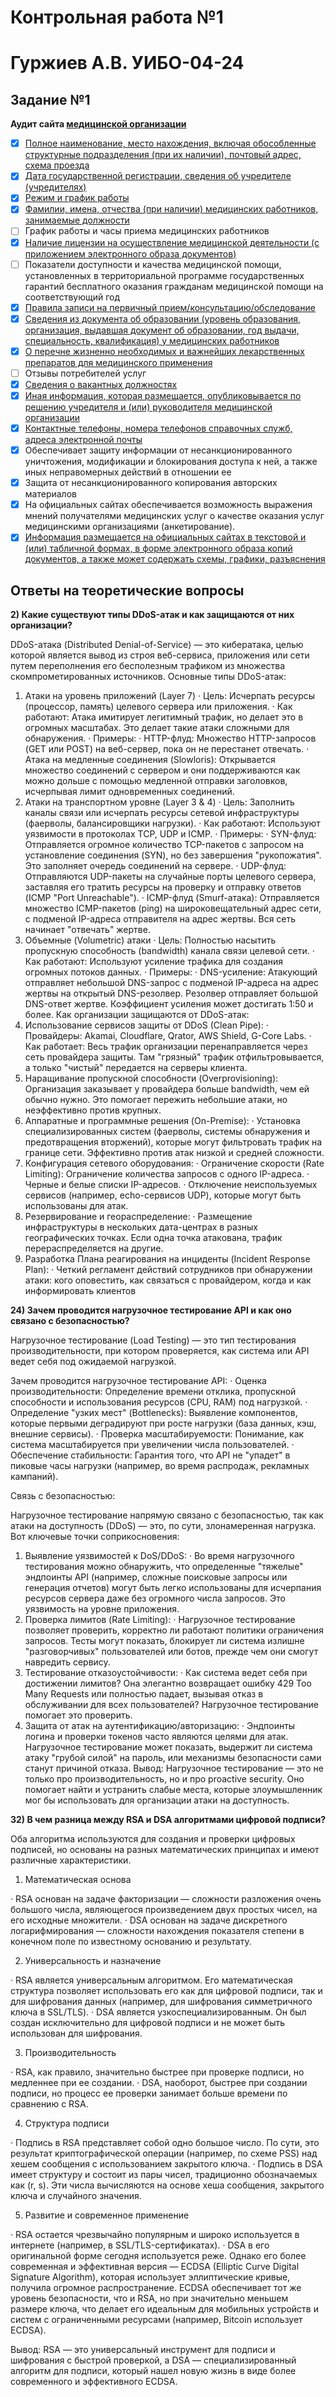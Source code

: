 # Контрольная работа №1
# Гуржиев А.В. УИБО-04-24

## Задание №1

**Аудит сайта [медицинской организации](https://helix.ru/moskva)**

- [X] [Полное наименование, место нахождения, включая обособленные структурные подразделения (при их наличии), почтовый адрес, схема проезда](https://helix.ru/moskva/centers)
- [X] [Дата государственной регистрации, сведения об учредителе (учредителях)](https://helix.ru/site/page/46)
- [X] [Режим и график работы](https://helix.ru/center/22178)
- [X] [Фамилии, имена, отчества (при наличии) медицинских работников, занимаемые должности](https://helix.ru/site/page/57)
- [ ] График работы и часы приема медицинских работников
- [X] [Наличие лицензии на осуществление медицинской деятельности (с приложением электронного образа документов)](https://helix.ru/site/page/46)
- [ ] Показатели доступности и качества медицинской помощи, установленных в территориальной программе государственных гарантий бесплатного оказания гражданам медицинской помощи на соответствующий год
- [X] [Правила записи на первичный прием/консультацию/обследование](https://helix.ru/moskva/doctors)
- [X] [Сведения из документа об образовании (уровень образования, организация, выдавшая документ об образовании, год выдачи, специальность, квалификация) у медицинских работников](https://helix.ru/site/page/149)
- [X] [О перечне жизненно необходимых и важнейших лекарственных препаратов для медицинского применения](https://helix.ru/site/page/141)
- [ ] Отзывы потребителей услуг
- [X] [Сведения о вакантных должностях](https://helix.ru/job)
- [X] [Иная информация, которая размещается, опубликовывается по решению учредителя и (или) руководителя медицинской организации](https://helix.ru/job)
- [X] [Контактные телефоны, номера телефонов справочных служб, адреса электронной почты](https://helix.ru/site/page/107)
- [X] Обеспечивает защиту информации от несанкционированного уничтожения, модификации и блокирования доступа к ней, а также иных неправомерных действий в отношении ее
- [X] Защита от несанкционированного копирования авторских материалов
- [X] На официальных сайтах обеспечивается возможность выражения мнений получателями медицинских услуг о качестве оказания услуг медицинскими организациями (анкетирование).
- [X] [Информация размещается на официальных сайтах в текстовой и (или) табличной формах, в форме электронного образа копий документов, а также может содержать схемы, графики, разъяснения](https://helix.ru/moskva)

## Ответы на теоретические вопросы

**2) Какие существуют типы DDoS-атак и как защищаются от них организации?**

DDoS-атака (Distributed Denial-of-Service) — это кибератака, целью которой является вывод из строя веб-сервиса, приложения или сети путем переполнения его бесполезным трафиком из множества скомпрометированных источников.
Основные типы DDoS-атак:
1. Атаки на уровень приложений (Layer 7)
   · Цель: Исчерпать ресурсы (процессор, память) целевого сервера или приложения.
   · Как работают: Атака имитирует легитимный трафик, но делает это в огромных масштабах. Это делает такие атаки сложными для обнаружения.
   · Примеры:
     · HTTP-флуд: Множество HTTP-запросов (GET или POST) на веб-сервер, пока он не перестанет отвечать.
     · Атака на медленные соединения (Slowloris): Открывается множество соединений с сервером и они поддерживаются как можно дольше с помощью медленной отправки заголовков, исчерпывая лимит одновременных соединений.
2. Атаки на транспортном уровне (Layer 3 & 4)
   · Цель: Заполнить каналы связи или исчерпать ресурсы сетевой инфраструктуры (фаерволы, балансировщики нагрузки).
   · Как работают: Используют уязвимости в протоколах TCP, UDP и ICMP.
   · Примеры:
     · SYN-флуд: Отправляется огромное количество TCP-пакетов с запросом на установление соединения (SYN), но без завершения "рукопожатия". Это заполняет очередь соединений на сервере.
     · UDP-флуд: Отправляются UDP-пакеты на случайные порты целевого сервера, заставляя его тратить ресурсы на проверку и отправку ответов (ICMP "Port Unreachable").
     · ICMP-флуд (Smurf-атака): Отправляется множество ICMP-пакетов (ping) на широковещательный адрес сети, с подменой IP-адреса отправителя на адрес жертвы. Вся сеть начинает "отвечать" жертве.
3. Объемные (Volumetric) атаки
   · Цель: Полностью насытить пропускную способность (bandwidth) канала связи целевой сети.
   · Как работают: Используют усиление трафика для создания огромных потоков данных.
   · Примеры:
     · DNS-усиление: Атакующий отправляет небольшой DNS-запрос с подменой IP-адреса на адрес жертвы на открытый DNS-резолвер. Резолвер отправляет большой DNS-ответ жертве. Коэффициент усиления может достигать 1:50 и более.
Как организации защищаются от DDoS-атак:
1. Использование сервисов защиты от DDoS (Clean Pipe):
   · Провайдеры: Akamai, Cloudflare, Qrator, AWS Shield, G-Core Labs.
   · Как работает: Весь трафик организации перенаправляется через сеть провайдера защиты. Там "грязный" трафик отфильтровывается, а только "чистый" передается на серверы клиента.
2. Наращивание пропускной способности (Overprovisioning): Организация заказывает у провайдера больше bandwidth, чем ей обычно нужно. Это помогает пережить небольшие атаки, но неэффективно против крупных.
3. Аппаратные и программные решения (On-Premise):
   · Установка специализированных систем (фаерволы, системы обнаружения и предотвращения вторжений), которые могут фильтровать трафик на границе сети. Эффективно против атак низкой и средней сложности.
4. Конфигурация сетевого оборудования:
   · Ограничение скорости (Rate Limiting): Ограничение количества запросов с одного IP-адреса.
   · Черные и белые списки IP-адресов.
   · Отключение неиспользуемых сервисов (например, echo-сервисов UDP), которые могут быть использованы для атак.
5. Резервирование и геораспределение:
   · Размещение инфраструктуры в нескольких дата-центрах в разных географических точках. Если одна точка атакована, трафик перераспределяется на другие.
6. Разработка Плана реагирования на инциденты (Incident Response Plan):
   · Четкий регламент действий сотрудников при обнаружении атаки: кого оповестить, как связаться с провайдером, когда и как информировать клиентов

**24) Зачем проводится нагрузочное тестирование API и как оно связано с безопасностью?**

Нагрузочное тестирование (Load Testing) — это тип тестирования производительности, при котором проверяется, как система или API ведет себя под ожидаемой нагрузкой.

Зачем проводится нагрузочное тестирование API:
· Оценка производительности: Определение времени отклика, пропускной способности и использования ресурсов (CPU, RAM) под нагрузкой.
· Определение "узких мест" (Bottlenecks): Выявление компонентов, которые первыми деградируют при росте нагрузки (база данных, кэш, внешние сервисы).
· Проверка масштабируемости: Понимание, как система масштабируется при увеличении числа пользователей.
· Обеспечение стабильности: Гарантия того, что API не "упадет" в пиковые часы нагрузки (например, во время распродаж, рекламных кампаний).

Связь с безопасностью:

Нагрузочное тестирование напрямую связано с безопасностью, так как атаки на доступность (DDoS) — это, по сути, злонамеренная нагрузка. Вот ключевые точки соприкосновения:

1. Выявление уязвимостей к DoS/DDoS:
   · Во время нагрузочного тестирования можно обнаружить, что определенные "тяжелые" эндпоинты API (например, сложные поисковые запросы или генерация отчетов) могут быть легко использованы для исчерпания ресурсов сервера даже без огромного числа запросов. Это уязвимость на уровне приложения.
2. Проверка лимитов (Rate Limiting):
   · Нагрузочное тестирование позволяет проверить, корректно ли работают политики ограничения запросов. Тесты могут показать, блокирует ли система излишне "разговорчивых" пользователей или ботов, прежде чем они смогут навредить сервису.
3. Тестирование отказоустойчивости:
   · Как система ведет себя при достижении лимитов? Она элегантно возвращает ошибку 429 Too Many Requests или полностью падает, вызывая отказ в обслуживании для всех пользователей? Нагрузочное тестирование помогает это проверить.
4. Защита от атак на аутентификацию/авторизацию:
   · Эндпоинты логина и проверки токенов часто являются целями для атак. Нагрузочное тестирование может показать, выдержит ли система атаку "грубой силой" на пароль, или механизмы безопасности сами станут причиной отказа.
Вывод: Нагрузочное тестирование — это не только про производительность, но и про proactive security. Оно помогает найти и устранить слабые места, которые злоумышленник мог бы использовать для организации атаки на доступность.

**32) В чем разница между RSA и DSA алгоритмами цифровой подписи?**

Оба алгоритма используются для создания и проверки цифровых подписей, но основаны на разных математических принципах и имеют различные характеристики.

1. Математическая основа

· RSA основан на задаче факторизации — сложности разложения очень большого числа, являющегося произведением двух простых чисел, на его исходные множители.
· DSA основан на задаче дискретного логарифмирования — сложности нахождения показателя степени в конечном поле по известному основанию и результату.

2. Универсальность и назначение

· RSA является универсальным алгоритмом. Его математическая структура позволяет использовать его как для цифровой подписи, так и для шифрования данных (например, для шифрования симметричного ключа в SSL/TLS).
· DSA является узкоспециализированным. Он был создан исключительно для цифровой подписи и не может быть использован для шифрования.

3. Производительность

· RSA, как правило, значительно быстрее при проверке подписи, но медленнее при ее создании.
· DSA, наоборот, быстрее при создании подписи, но процесс ее проверки занимает больше времени по сравнению с RSA.

4. Структура подписи

· Подпись в RSA представляет собой одно большое число. По сути, это результат криптографической операции (например, по схеме PSS) над хешем сообщения с использованием закрытого ключа.
· Подпись в DSA имеет структуру и состоит из пары чисел, традиционно обозначаемых как (r, s). Эти числа вычисляются на основе хеша сообщения, закрытого ключа и случайного значения.

5. Развитие и современное применение

· RSA остается чрезвычайно популярным и широко используется в интернете (например, в SSL/TLS-сертификатах).
· DSA в его оригинальной форме сегодня используется реже. Однако его более современная и эффективная версия — ECDSA (Elliptic Curve Digital Signature Algorithm), которая использует эллиптические кривые, получила огромное распространение. ECDSA обеспечивает тот же уровень безопасности, что и RSA, но при значительно меньшем размере ключа, что делает его идеальным для мобильных устройств и систем с ограниченными ресурсами (например, Bitcoin использует ECDSA).

Вывод: RSA — это универсальный инструмент для подписи и шифрования с быстрой проверкой, а DSA — специализированный алгоритм для подписи, который нашел новую жизнь в виде более современного и эффективного ECDSA.
